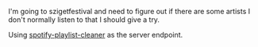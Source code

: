 I'm going to szigetfestival and need to figure out if there are some artists I don't normally listen to that I should give a try.

Using [spotify-playlist-cleaner](../spotify-playlist-cleaner/) as the server endpoint.
